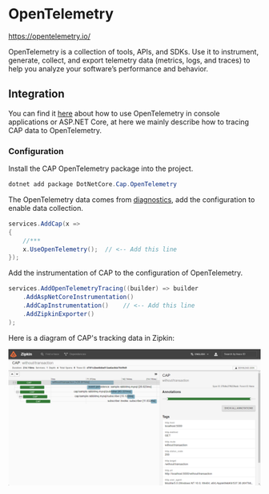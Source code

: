 # OpenTelemetry 

https://opentelemetry.io/

OpenTelemetry is a collection of tools, APIs, and SDKs. Use it to instrument, generate, collect, and export telemetry data (metrics, logs, and traces) to help you analyze your software’s performance and behavior.

## Integration

You can find it [here](https://opentelemetry.io/docs/instrumentation/net/getting-started/) about how to use OpenTelemetry in console applications or ASP.NET Core, at here we mainly describe how to tracing CAP data to OpenTelemetry.

### Configuration

Install the CAP OpenTelemetry package into the project.

```C#
dotnet add package DotNetCore.Cap.OpenTelemetry
```

The OpenTelemetry data comes from [diagnostics](diagnostics.md), add the configuration to enable data collection.

```C#
services.AddCap(x =>
{
    //***
    x.UseOpenTelemetry();  // <-- Add this line
});

```

Add the instrumentation of CAP to the configuration of OpenTelemetry.

```C#
services.AddOpenTelemetryTracing((builder) => builder
    .AddAspNetCoreInstrumentation()
    .AddCapInstrumentation()    // <-- Add this line
    .AddZipkinExporter()
);
```

Here is a diagram of CAP's tracking data in Zipkin:

<img src="/img/opentelemetry.png">